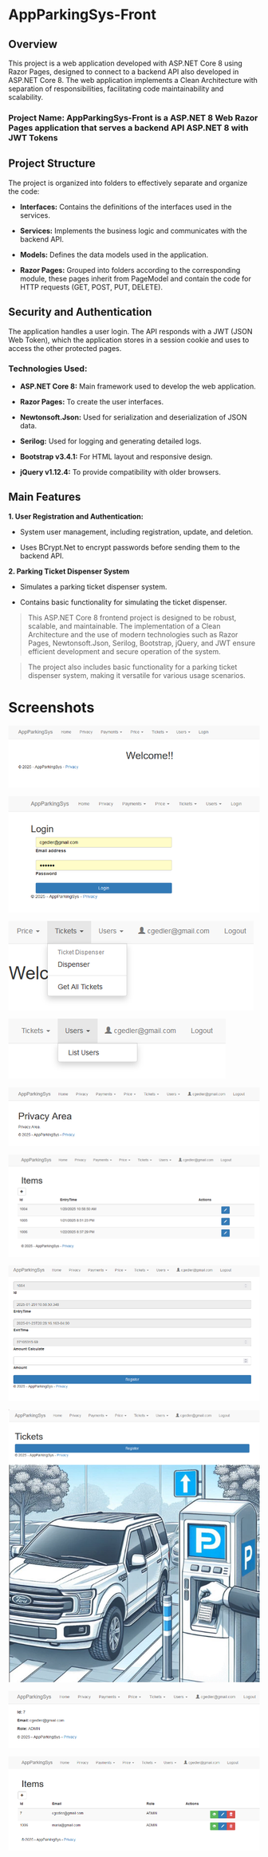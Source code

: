 # AppParkingSys-Front

## Overview
This project is a web application developed with ASP.NET Core 8 using Razor Pages, designed to connect to a backend API also developed in ASP.NET Core 8. The web application implements a Clean Architecture with separation of responsibilities, facilitating code maintainability and scalability.

### Project Name: AppParkingSys-Front is a ASP.NET 8 Web Razor Pages application that serves a backend API ASP.NET 8 with JWT Tokens

## Project Structure
The project is organized into folders to effectively separate and organize the code:

- **Interfaces:** Contains the definitions of the interfaces used in the services.

- **Services:** Implements the business logic and communicates with the backend API.

- **Models:** Defines the data models used in the application.

- **Razor Pages:** Grouped into folders according to the corresponding module, these pages inherit from PageModel and contain the code for HTTP requests (GET, POST, PUT, DELETE).

## Security and Authentication

The application handles a user login. The API responds with a JWT (JSON Web Token), which the application stores in a session cookie and uses to access the other protected pages.

### Technologies Used:

- **ASP.NET Core 8:** Main framework used to develop the web application.

- **Razor Pages:** To create the user interfaces.

- **Newtonsoft.Json:** Used for serialization and deserialization of JSON data.

- **Serilog:** Used for logging and generating detailed logs.

- **Bootstrap v3.4.1:** For HTML layout and responsive design.

- **jQuery v1.12.4:** To provide compatibility with older browsers.

## Main Features

**1. User Registration and Authentication:**

- System user management, including registration, update, and deletion.

- Uses BCrypt.Net to encrypt passwords before sending them to the backend API.

**2. Parking Ticket Dispenser System**

- Simulates a parking ticket dispenser system.

- Contains basic functionality for simulating the ticket dispenser.

> This ASP.NET Core 8 frontend project is designed to be robust, scalable, and maintainable. The implementation of a Clean Architecture and the use of modern technologies such as Razor Pages, Newtonsoft.Json, Serilog, Bootstrap, jQuery, and JWT ensure efficient development and secure operation of the system.

> The project also includes basic functionality for a parking ticket dispenser system, making it versatile for various usage scenarios.

# Screenshots
![page1](docs/images/index.png)

![page1](docs/images/login.png)

![page1](docs/images/menu_tickets.png)

![page1](docs/images/menu_user.png)

![page1](docs/images/page_with_auth.png)

![page1](docs/images/payment_module.png)

![page1](docs/images/payment_module2.png)

![page1](docs/images/ticket_dispenser.png)

![page1](docs/images/user_details.png)

![page1](docs/images/user_module.png)